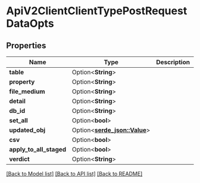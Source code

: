 # ApiV2ClientClientTypePostRequestDataOpts

## Properties

Name | Type | Description | Notes
------------ | ------------- | ------------- | -------------
**table** | Option<**String**> |  | [optional]
**property** | Option<**String**> |  | [optional]
**file_medium** | Option<**String**> |  | [optional]
**detail** | Option<**String**> |  | [optional]
**db_id** | Option<**String**> |  | [optional]
**set_all** | Option<**bool**> |  | [optional]
**updated_obj** | Option<[**serde_json::Value**](.md)> |  | [optional]
**csv** | Option<**bool**> |  | [optional]
**apply_to_all_staged** | Option<**bool**> |  | [optional]
**verdict** | Option<**String**> |  | [optional]

[[Back to Model list]](../README.md#documentation-for-models) [[Back to API list]](../README.md#documentation-for-api-endpoints) [[Back to README]](../README.md)


